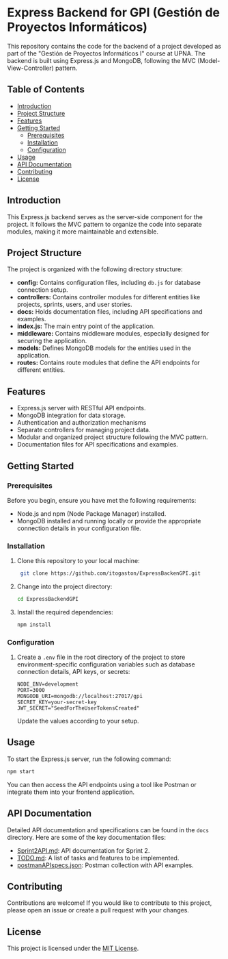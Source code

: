 # Express Backend for GPI (Gestión de Proyectos Informáticos)

This repository contains the code for the backend of a project developed as part of the "Gestión de Proyectos Informáticos I" course at UPNA. The backend is built using Express.js and MongoDB, following the MVC (Model-View-Controller) pattern.

## Table of Contents

- [Introduction](#introduction)
- [Project Structure](#project-structure)
- [Features](#features)
- [Getting Started](#getting-started)
  - [Prerequisites](#prerequisites)
  - [Installation](#installation)
  - [Configuration](#configuration)
- [Usage](#usage)
- [API Documentation](#api-documentation)
- [Contributing](#contributing)
- [License](#license)

## Introduction

This Express.js backend serves as the server-side component for the project. It follows the MVC pattern to organize the code into separate modules, making it more maintainable and extensible.

## Project Structure

The project is organized with the following directory structure:

- **config:** Contains configuration files, including `db.js` for database connection setup.
- **controllers:** Contains controller modules for different entities like projects, sprints, users, and user stories.
- **docs:** Holds documentation files, including API specifications and examples.
- **index.js:** The main entry point of the application.
- **middleware:** Contains middleware modules, especially designed for securing the application.
- **models:** Defines MongoDB models for the entities used in the application.
- **routes:** Contains route modules that define the API endpoints for different entities.

## Features

- Express.js server with RESTful API endpoints.
- MongoDB integration for data storage.
- Authentication and authorization mechanisms
- Separate controllers for managing project data.
- Modular and organized project structure following the MVC pattern.
- Documentation files for API specifications and examples.

## Getting Started

### Prerequisites

Before you begin, ensure you have met the following requirements:

- Node.js and npm (Node Package Manager) installed.
- MongoDB installed and running locally or provide the appropriate connection details in your configuration file.

### Installation

1. Clone this repository to your local machine:

   ```bash
    git clone https://github.com/itogaston/ExpressBackenGPI.git
   ```

2. Change into the project directory:

   ```bash
   cd ExpressBackendGPI
   ```

3. Install the required dependencies:

   ```bash
   npm install
   ```

### Configuration

1. Create a `.env` file in the root directory of the project to store environment-specific configuration variables such as database connection details, API keys, or secrets:

   ```
   NODE_ENV=development
   PORT=3000
   MONGODB_URI=mongodb://localhost:27017/gpi
   SECRET_KEY=your-secret-key
   JWT_SECRET="SeedForTheUserTokensCreated"
   ```

   Update the values according to your setup.

## Usage

To start the Express.js server, run the following command:

```bash
npm start
```

You can then access the API endpoints using a tool like Postman or integrate them into your frontend application.

## API Documentation

Detailed API documentation and specifications can be found in the `docs` directory. Here are some of the key documentation files:

- [Sprint2API.md](docs/Sprint2API.md): API documentation for Sprint 2.
- [TODO.md](docs/TODO.md): A list of tasks and features to be implemented.
- [postmanAPIspecs.json](docs/postmanAPIspecs.json): Postman collection with API examples.

## Contributing

Contributions are welcome! If you would like to contribute to this project, please open an issue or create a pull request with your changes.

## License

This project is licensed under the [MIT License](LICENSE).

